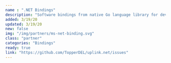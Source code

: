 ```yaml
---
name : ".NET Bindings"
description: "Software bindings from native Go language library for developing applications in .NET"
added: 3/19/20
updated: 3/19/20
new: false
img: "/img/partners/ms-net-binding.svg"
class: "partner"
categories: "Bindings"
ready: true
link: "https://github.com/TopperDEL/uplink.net/issues"
---
```

